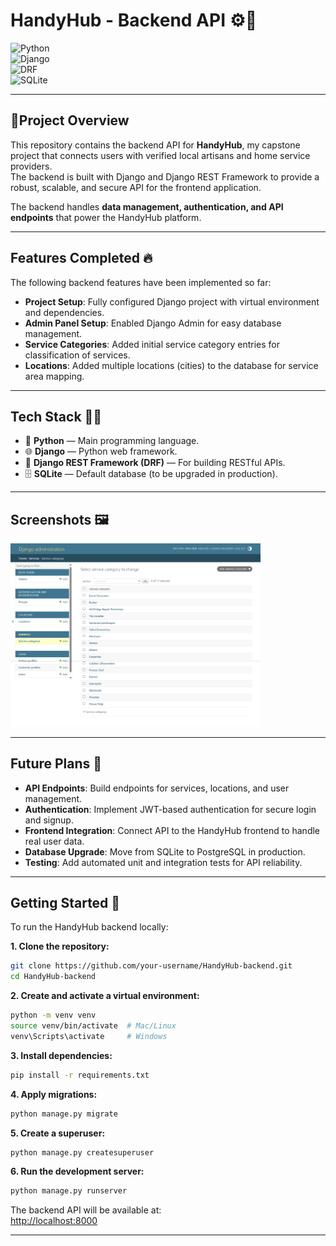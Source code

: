 # HandyHub - Backend API ⚙️🐍

![Python](https://img.shields.io/badge/Python-3.10+-blue?logo=python&logoColor=white)  
![Django](https://img.shields.io/badge/Django-4.x-green?logo=django&logoColor=white)  
![DRF](https://img.shields.io/badge/Django%20REST%20Framework-3.x-red?logo=django&logoColor=white)  
![SQLite](https://img.shields.io/badge/Database-SQLite-lightgrey?logo=sqlite&logoColor=white)  

---

## 📌Project Overview  
This repository contains the backend API for **HandyHub**, my capstone project that connects users with verified local artisans and home service providers.  
The backend is built with Django and Django REST Framework to provide a robust, scalable, and secure API for the frontend application.  

The backend handles **data management, authentication, and API endpoints** that power the HandyHub platform.  

---

## Features Completed 🔥  
The following backend features have been implemented so far:  

- **Project Setup**: Fully configured Django project with virtual environment and dependencies.  
- **Admin Panel Setup**: Enabled Django Admin for easy database management.  
- **Service Categories**: Added initial service category entries for classification of services.  
- **Locations**: Added multiple locations (cities) to the database for service area mapping.  

---

## Tech Stack 👩‍💻 

- 🐍 **Python** — Main programming language.  
- 🌐 **Django** — Python web framework.  
- 🔗 **Django REST Framework (DRF)** — For building RESTful APIs.  
- 🗄️ **SQLite** — Default database (to be upgraded in production).  

---

## Screenshots 🖼️ 
<img src="https://github.com/gemgeek/gems-digital-journal/blob/main/assets/Django%20Admin%20Panel.jpeg" alt="DAP" width="400">

---

## Future Plans 🔮 
- **API Endpoints**: Build endpoints for services, locations, and user management.  
- **Authentication**: Implement JWT-based authentication for secure login and signup.  
- **Frontend Integration**: Connect API to the HandyHub frontend to handle real user data.  
- **Database Upgrade**: Move from SQLite to PostgreSQL in production.  
- **Testing**: Add automated unit and integration tests for API reliability.  

---

## Getting Started 🔰 

To run the HandyHub backend locally:  

**1. Clone the repository:**  
```bash  
git clone https://github.com/your-username/HandyHub-backend.git  
cd HandyHub-backend  
```  

**2. Create and activate a virtual environment:**  
```bash  
python -m venv venv  
source venv/bin/activate  # Mac/Linux  
venv\Scripts\activate     # Windows  
```  

**3. Install dependencies:**  
```bash  
pip install -r requirements.txt  
```  

**4. Apply migrations:**  
```bash  
python manage.py migrate  
```  

**5. Create a superuser:**  
```bash  
python manage.py createsuperuser  
```  

**6. Run the development server:**  
```bash  
python manage.py runserver  
```  

The backend API will be available at:  
[http://localhost:8000](http://localhost:8000)  

---  
